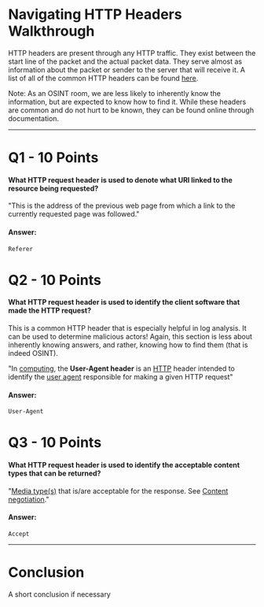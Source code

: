 # Navigating HTTP Headers Walkthrough
HTTP headers are present through any HTTP traffic. They exist between the start line of the packet and the actual packet data. They serve almost as information about the packet or sender to the server that will receive it. A list of all of the common HTTP headers can be found [here](https://en.wikipedia.org/wiki/List_of_HTTP_header_fields).

Note: As an OSINT room, we are less likely to inherently know the information, but are expected to know how to find it. While these headers are common and do not hurt to be known, they can be found online through documentation.

---
# Q1 - 10 Points
#### What HTTP request header is used to denote what URI linked to the resource being requested?

"This is the address of the previous web page from which a link to the currently requested page was followed."
#### Answer:
`Referer`

# Q2 - 10 Points
#### What HTTP request header is used to identify the client software that made the HTTP request?

This is a common HTTP header that is especially helpful in log analysis. It can be used to determine malicious actors! Again, this section is less about inherently knowing answers, and rather, knowing how to find them (that is indeed OSINT).

"In [computing](https://en.wikipedia.org/wiki/Computing "Computing"), the **User-Agent header** is an [HTTP](https://en.wikipedia.org/wiki/HTTP "HTTP") header intended to identify the [user agent](https://en.wikipedia.org/wiki/User_agent "User agent") responsible for making a given HTTP request"
#### Answer:
`User-Agent`

# Q3 - 10 Points
#### What HTTP request header is used to identify the acceptable content types that can be returned?

"[Media type(s)](https://en.wikipedia.org/wiki/Media_type "Media type") that is/are acceptable for the response. See [Content negotiation](https://en.wikipedia.org/wiki/Content_negotiation "Content negotiation")."
#### Answer:
`Accept`

---
# Conclusion

A short conclusion if necessary